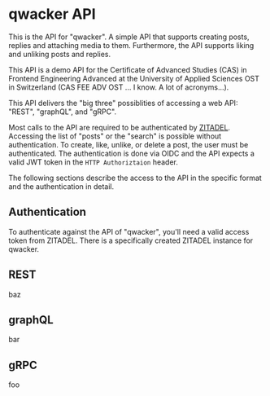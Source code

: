 # qwacker API

This is the API for "qwacker". A simple API that supports creating
posts, replies and attaching media to them. Furthermore, the API
supports liking and unliking posts and replies.

This API is a demo API for the Certificate of Advanced Studies (CAS)
in Frontend Engineering Advanced at the University of Applied Sciences
OST in Switzerland (CAS FEE ADV OST ... I know. A lot of acronyms...).

This API delivers the "big three" possiblities of accessing a web API:
"REST", "graphQL", and "gRPC".

Most calls to the API are required to be authenticated by
[ZITADEL](https://zitadel.com). Accessing the list of "posts" or
the "search" is possible without authentication. To create, like, unlike,
or delete a post, the user must be authenticated. The authentication
is done via OIDC and the API expects a valid JWT token in the
`HTTP Authoriztaion` header.

The following sections describe the access to the API in the specific
format and the authentication in detail.

## Authentication

To authenticate against the API of "qwacker", you'll need a valid
access token from ZITADEL. There is a specifically created ZITADEL
instance for qwacker.

## REST

baz

## graphQL

bar

## gRPC

foo
